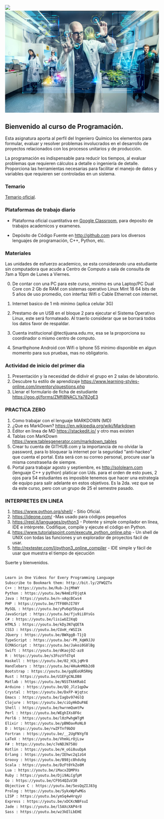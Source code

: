 ![](http://tectijuana.edu.mx/wp-content/uploads/2014/11/Heading-Quimica.png)
![](/imagenes/IntroQ.png)

## Bienvenido al curso de Programación.

Esta asignatura aporta al perfil del Ingeniero Químico los elementos para formular, evaluar y resolver problemas involucrados en el desarrollo de proyectos relacionados con los procesos unitarios y de producción.

La programación es indispensable para reducir los tiempos, al evaluar problemas que requieren cálculos a detalle o ingeniería de detalle. Proporciona las herramientas necesarias para facilitar el manejo de datos y variables que requieren ser controladas en un sistema.

### Temario

[Temario oficial](http://itvillahermosa.edu.mx/docs/oferta/ingquimica/temario2010/1ERSEMESTRE/Programacion.pdf).

### Plataformas de trabajo diario

- Plataforma oficial cuantitativa en [Google Classroom](https://classroom.google.com), para deposito de trabajos academicos y examenes.

- Depósito de Código Fuente en http://github.com para los diversos lenguajes de programación, C++,  Python, etc.



### Materiales
Las unidades de esfuerzo academico, se esta considerando una estudiante sin computadora que acude a Centro de Computo a sala de consulta de 7am a 10pm de Lunes a Viernes.

0. De contar con una PC para este curso, minimo es una Laptop/PC Dual Core con 2 Gb de RAM con sistemas operativo Linux Mint 18 64 bits de 5 años de uso promedio, con interfaz Wifi o Cable Ethernet con internet.

1. Internet basico de 1 mb minimo (aplica celular 3G) 

2. Prestamo de un USB en el bloque 2 para ejecutar el Sistema Operativo Linux, este será formateado. Al traerlo considerar que se borrará todos los datos favor de respaldar.

3. Cuenta institucional @tectijuana.edu.mx, esa se la proporciona su coordinador o mismo centro de computo.

4. Smarthphone Android con Wifi o Iphone 5S minimo disponible en algun momento para sus pruebas, mas no obligatorio.

### Actividad de inicio del primer dia
1. Presentación y la necesidad de didivir el grupo en 2 salas de laboratorio.
2. Descubre tu estilo de aprendizaje https://www.learning-styles-online.com/inventory/questions.php
3. Llenar el formulario de ficha de estudiante https://goo.gl/forms/ZMfjBNACLYa782gE3

### PRACTICA ZERO
1. Como trabajar con el lenguaje MARKDOWN  (MD)
2. ¿Que es MarkDown? https://en.wikipedia.org/wiki/Markdown
3. Editor en linea de MD  https://stackedit.io/  y otro mas existen
4. Tablas con MarkDown  https://www.tablesgenerator.com/markdown_tables
5. Crear tu cuenta de GITHUB.com y la importancia de no olvidar la password, para lo bloquear la internet por la seguridad "anti-hackeo" que cuenta el portal. Esta será con su correo personal, procure usar la misma constraseña de siempre.
6. Portal para trabajar agosto y septiembre, es http://sololearn.com (lenguaje C++ y python) platicar con Uds. para el orden de esto pues, 2 ojos para 54 estudiantes es imposible tenemos que hacer una estrategía de equipo para salir adelante en estos objetivos. Es la 2da. vez que se da este curso, pero con un grupo de 25 el semestre pasado.

### INTERPRETES EN LINEA

1.  https://www.python.org/shell/ - Sitio Oficial.
2.  https://ideone.com/ -Mas usado para códigos pequeños
3.  https://repl.it/languages/python3 - Potente y simple compilador en línea, IDE e intérprete. Codifique, compile y ejecute el código en Python.
4.  https://www.tutorialspoint.com/execute_python_online.php - Un shell de UNIX con todas las funciones y un explorador de proyectos fácil de usar.
5.  http://rextester.com/l/python3_online_compiler - IDE simple y fácil de usar que muestra el tiempo de ejecución

Suerte y bienvenidos.

<code>
Learn in One Videos for Every Programming Language
Subscribe to Bookmark them: http://bit.ly/2FWQZTx
C++ : https://youtu.be/Rub-JsjMhWY
Python : https://youtu.be/N4mEzFDjqtA
Java : https://youtu.be/n-xAqcBCws4
PHP : https://youtu.be/7TF00hJI78Y
MySQL : https://youtu.be/yPu6qV5byu4
JavaScript : https://youtu.be/fju9ii8YsGs
C# : https://youtu.be/lisiwUZJXqQ
HTML5 : https://youtu.be/kDyJN7qQETA
CSS3 : https://youtu.be/CUxH_rWSI1k
JQuery : https://youtu.be/BWXggB-T1jQ
TypeScript : https://youtu.be/-PR_XqW9JJU
ECMAScript : https://youtu.be/Jakoi0G8lBg
Swift : https://youtu.be/dKaojOZ-az8
R : https://youtu.be/s3FozVfd7q4
Haskell : https://youtu.be/02_H3LjqMr8
Handlebars : https://youtu.be/4HuAnM6b2d8
Bootstrap : https://youtu.be/gqOEoUR5RHg
Rust : https://youtu.be/U1EFgCNLDB8
Matlab : https://youtu.be/NSSTkkKRabI
Arduino : https://youtu.be/QO_Jlz1qpDw
Crystal : https://youtu.be/DxFP-Wjqtsc
Emacs : https://youtu.be/Iagbv974GlQ
Clojure : https://youtu.be/ciGyHkDuPAE
Shell : https://youtu.be/hwrnmQumtPw
Perl : https://youtu.be/WEghIXs8F6c
Perl6 : https://youtu.be/l0zPwhgWTgM
Elixir : https://youtu.be/pBNOavRoNL0
D : https://youtu.be/rwZFTnf9bDU
Fortran : https://youtu.be/__2UgFNYgf8
LaTeX : https://youtu.be/VhmkLrOjLsw
F# : https://youtu.be/c7eNDJN758U
Kotlin : https://youtu.be/H_oGi8uuDpA
Erlang : https://youtu.be/IEhwc2q1zG4
Groovy : https://youtu.be/B98jc8hdu9g
Scala : https://youtu.be/DzFt0YkZo8M
Lua : https://youtu.be/iMacxZQMPXs
Ruby : https://youtu.be/Dji9ALCgfpM
Go : https://youtu.be/CF9S4QZuV30
Objective C : https://youtu.be/5esQqZIJ83g
Prolog : https://youtu.be/SykxWpFwMGs
LISP : https://youtu.be/ymSq4wHrqyU
Express : https://youtu.be/xDCKcNBFsuI
Jade : https://youtu.be/l5AXcXAP4r8
Sass : https://youtu.be/wz3kElLbEHE
</code>
